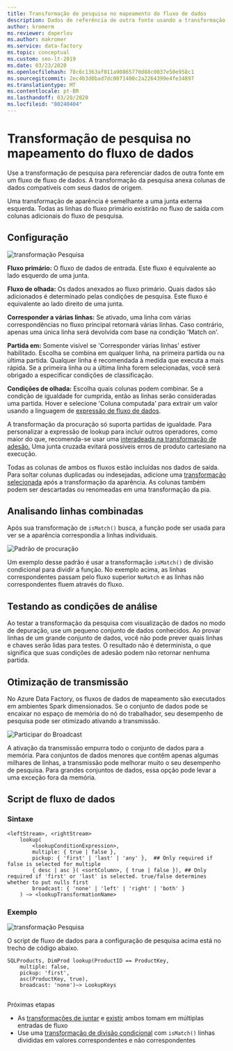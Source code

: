 ```yaml
---
title: Transformação de pesquisa no mapeamento do fluxo de dados
description: Dados de referência de outra fonte usando a transformação da pesquisa no mapeamento do fluxo de dados.
author: kromerm
ms.reviewer: daperlov
ms.author: makromer
ms.service: data-factory
ms.topic: conceptual
ms.custom: seo-lt-2019
ms.date: 03/23/2020
ms.openlocfilehash: 78c6c1363af011a90865770d88c0037e50e958c1
ms.sourcegitcommit: 2ec4b3d0bad7dc0071400c2a2264399e4fe34897
ms.translationtype: MT
ms.contentlocale: pt-BR
ms.lasthandoff: 03/28/2020
ms.locfileid: "80240404"
---
```

# <a name="lookup-transformation-in-mapping-data-flow"></a>Transformação de pesquisa no mapeamento do fluxo de dados

Use a transformação de pesquisa para referenciar dados de outra fonte em um fluxo de fluxo de dados. A transformação da pesquisa anexa colunas de dados compatíveis com seus dados de origem.

Uma transformação de aparência é semelhante a uma junta externa esquerda. Todas as linhas do fluxo primário existirão no fluxo de saída com colunas adicionais do fluxo de pesquisa. 

## <a name="configuration"></a>Configuração

![transformação Pesquisa](media/data-flow/lookup1.png "Pesquisa")

**Fluxo primário:** O fluxo de dados de entrada. Este fluxo é equivalente ao lado esquerdo de uma junta.

**Fluxo de olhada:** Os dados anexados ao fluxo primário. Quais dados são adicionados é determinado pelas condições de pesquisa. Este fluxo é equivalente ao lado direito de uma junta.

**Corresponder a várias linhas:** Se ativado, uma linha com várias correspondências no fluxo principal retornará várias linhas. Caso contrário, apenas uma única linha será devolvida com base na condição 'Match on'.

**Partida em:** Somente visível se 'Corresponder várias linhas' estiver habilitado. Escolha se combina em qualquer linha, na primeira partida ou na última partida. Qualquer linha é recomendada à medida que executa a mais rápida. Se a primeira linha ou a última linha forem selecionadas, você será obrigado a especificar condições de classificação.

**Condições de olhada:** Escolha quais colunas podem combinar. Se a condição de igualdade for cumprida, então as linhas serão consideradas uma partida. Hover e selecione 'Coluna computada' para extrair um valor usando a linguagem de [expressão de fluxo de dados](data-flow-expression-functions.md).

A transformação da procuração só suporta partidas de igualdade. Para personalizar a expressão de lookup para incluir outros operadores, como maior do que, recomenda-se usar uma [interadeada na transformação de adesão.](data-flow-join.md#custom-cross-join) Uma junta cruzada evitará possíveis erros de produto cartesiano na execução.

Todas as colunas de ambos os fluxos estão incluídas nos dados de saída. Para soltar colunas duplicadas ou indesejadas, adicione uma [transformação selecionada](data-flow-select.md) após a transformação da aparência. As colunas também podem ser descartadas ou renomeadas em uma transformação da pia.

## <a name="analyzing-matched-rows"></a>Analisando linhas combinadas

Após sua transformação de `isMatch()` busca, a função pode ser usada para ver se a aparência correspondia a linhas individuais.

![Padrão de procuração](media/data-flow/lookup111.png "Padrão de procuração")

Um exemplo desse padrão é usar a transformação `isMatch()` de divisão condicional para dividir a função. No exemplo acima, as linhas correspondentes passam pelo fluxo superior ```NoMatch``` e as linhas não correspondentes fluem através do fluxo.

## <a name="testing-lookup-conditions"></a>Testando as condições de análise

Ao testar a transformação da pesquisa com visualização de dados no modo de depuração, use um pequeno conjunto de dados conhecidos. Ao provar linhas de um grande conjunto de dados, você não pode prever quais linhas e chaves serão lidas para testes. O resultado não é determinista, o que significa que suas condições de adesão podem não retornar nenhuma partida.

## <a name="broadcast-optimization"></a>Otimização de transmissão

No Azure Data Factory, os fluxos de dados de mapeamento são executados em ambientes Spark dimensionados. Se o conjunto de dados pode se encaixar no espaço de memória do nó do trabalhador, seu desempenho de pesquisa pode ser otimizado ativando a transmissão.

![Participar do Broadcast](media/data-flow/broadcast.png "Participar do Broadcast")

A ativação da transmissão empurra todo o conjunto de dados para a memória. Para conjuntos de dados menores que contêm apenas algumas milhares de linhas, a transmissão pode melhorar muito o seu desempenho de pesquisa. Para grandes conjuntos de dados, essa opção pode levar a uma exceção fora da memória.

## <a name="data-flow-script"></a>Script de fluxo de dados

### <a name="syntax"></a>Sintaxe

```
<leftStream>, <rightStream>
    lookup(
        <lookupConditionExpression>,
        multiple: { true | false },
        pickup: { 'first' | 'last' | 'any' },  ## Only required if false is selected for multiple
        { desc | asc }( <sortColumn>, { true | false }), ## Only required if 'first' or 'last' is selected. true/false determines whether to put nulls first
        broadcast: { 'none' | 'left' | 'right' | 'both' }
    ) ~> <lookupTransformationName>
```
### <a name="example"></a>Exemplo

![transformação Pesquisa](media/data-flow/lookup-dsl-example.png "Pesquisa")

O script de fluxo de dados para a configuração de pesquisa acima está no trecho de código abaixo.

```
SQLProducts, DimProd lookup(ProductID == ProductKey,
    multiple: false,
    pickup: 'first',
    asc(ProductKey, true),
    broadcast: 'none')~> LookupKeys
```
## 
Próximas etapas

* As [transformações de juntar](data-flow-join.md) e [existir](data-flow-exists.md) ambos tomam em múltiplas entradas de fluxo
* Use uma [transformação de divisão condicional](data-flow-conditional-split.md) com ```isMatch()``` linhas divididas em valores correspondentes e não correspondentes
